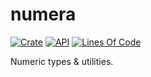 # numera

[![Crate](https://img.shields.io/crates/v/numera.svg)](https://crates.io/crates/numera)
[![API](https://docs.rs/numera/badge.svg)](https://docs.rs/numera/)
[![Lines Of Code](https://tokei.rs/b1/github/andamira/numera?category=lines)](https://github.com/andamira/numera)

Numeric types & utilities.
